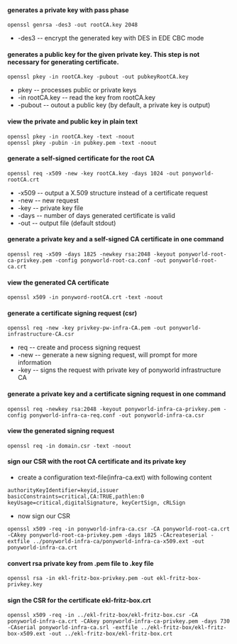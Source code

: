 #### generates a private key with pass phase
```
openssl genrsa -des3 -out rootCA.key 2048
```
- -des3 -- encrypt the generated key with DES in EDE CBC mode
#### generates a public key for the given private key. This step is not necessary for generating certificate.
```
openssl pkey -in rootCA.key -pubout -out pubkeyRootCA.key
```
- pkey -- processes public or private keys
- -in rootCA.key -- read the key from rootCA.key
- -pubout -- outout a public key (by default, a private key is output)

#### view the private and public key in plain text
```
openssl pkey -in rootCA.key -text -noout
openssl pkey -pubin -in pubkey.pem -text -noout
```
#### generate a self-signed certificate for the root CA
```
openssl req -x509 -new -key rootCA.key -days 1024 -out ponyworld-rootCA.crt 
```
- -x509 -- output a X.509 structure instead of a certificate request
-  -new -- new request
- -key -- private key file
- -days -- number of days generated certificate is valid
- -out -- output file (default stdout)
#### generate a private key and a self-signed CA certificate in one command
```
openssl req -x509 -days 1825 -newkey rsa:2048 -keyout ponyworld-root-ca-privkey.pem -config ponyworld-root-ca.conf -out ponyworld-root-ca.crt
```
#### view the generated CA certificate
```
openssl x509 -in ponyword-rootCA.crt -text -noout
```
#### generate a certificate signing request (csr)
```
openssl req -new -key privkey-pw-infra-CA.pem -out ponyworld-infrastructure-CA.csr
```
- req -- create and process signing request
- -new -- generate a new signing request, will prompt for more information
- -key -- signs the request with private key of ponyworld infrastructure CA
#### generate a private key and a certificate signing request in one command
```
openssl req -newkey rsa:2048 -keyout ponyworld-infra-ca-privkey.pem -config ponyworld-infra-ca-req.conf -out ponyworld-infra-ca.csr
```
#### view the generated signing request
```
openssl req -in domain.csr -text -noout
```
#### sign our CSR with the root CA certificate and its private key
- create a configuration text-file(infra-ca.ext) with following content
```
authorityKeyIdentifier=keyid,issuer
basicConstraints=critical,CA:TRUE,pathlen:0
keyUsage=critical,digitalSignature, keyCertSign, cRLSign
```
-  now sign our CSR 
```
openssl x509 -req -in ponyworld-infra-ca.csr -CA ponyworld-root-ca.crt -CAkey ponyworld-root-ca-privkey.pem -days 1825 -CAcreateserial -extfile ../ponyworld-infra-ca/ponyworld-infra-ca-x509.ext -out ponyworld-infra-ca.crt
```
#### convert rsa private key from .pem file to .key file
```
openssl rsa -in ekl-fritz-box-privkey.pem -out ekl-fritz-box-privkey.key
```
#### sign the CSR for the certificate ekl-fritz-box.crt
```
openssl x509 -req -in ../ekl-fritz-box/ekl-fritz-box.csr -CA ponyworld-infra-ca.crt -CAkey ponyworld-infra-ca-privkey.pem -days 730 -CAserial ponyworld-infra-ca.srl -extfile ../ekl-fritz-box/ekl-fritz-box-x509.ext -out ../ekl-fritz-box/ekl-fritz-box.crt
```
